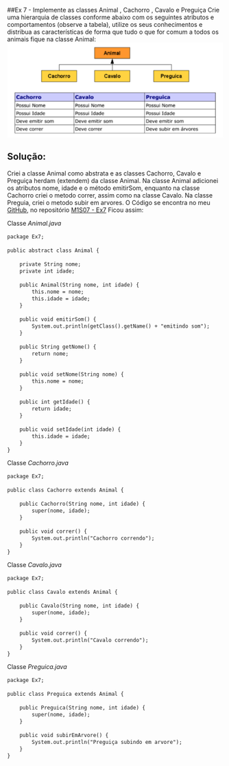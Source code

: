 ##Ex 7 - Implemente as classes Animal , Cachorro , Cavalo e Preguiça
Crie uma hierarquia de classes conforme abaixo com os seguintes atributos e
comportamentos (observe a tabela), utilize os seus conhecimentos e distribua as características de forma que tudo o que for comum a todos os animais fique na classe
Animal:
![](TabelaEx7.png)

## Solução:

Criei a classe Animal como abstrata e as classes Cachorro, Cavalo e Preguiça herdam (extendem) da classe Animal.
Na classe Animal adicionei os atributos nome, idade e o método emitirSom, enquanto na classe Cachorro criei o metodo correr, assim como na classe Cavalo. Na classe Preguia, criei o metodo subir em arvores.
O Código se encontra no meu [GitHub](https://github.com/royergc), no repositório [M1S07 - Ex7](https://github.com/royergc/M1S07/tree/main/src/Ex7)
Ficou assim:

Classe *Animal.java*
```
package Ex7;

public abstract class Animal {

    private String nome;
    private int idade;

    public Animal(String nome, int idade) {
        this.nome = nome;
        this.idade = idade;
    }

    public void emitirSom() {
        System.out.println(getClass().getName() + "emitindo som");
    }

    public String getNome() {
        return nome;
    }

    public void setNome(String nome) {
        this.nome = nome;
    }

    public int getIdade() {
        return idade;
    }

    public void setIdade(int idade) {
        this.idade = idade;
    }
}
```

Classe *Cachorro.java* 
```
package Ex7;

public class Cachorro extends Animal {

    public Cachorro(String nome, int idade) {
        super(nome, idade);
    }

    public void correr() {
        System.out.println("Cachorro correndo");
    }
}
```

Classe *Cavalo.java*
```
package Ex7;

public class Cavalo extends Animal {

    public Cavalo(String nome, int idade) {
        super(nome, idade);
    }

    public void correr() {
        System.out.println("Cavalo correndo");
    }
}
```

Classe *Preguica.java*
```
package Ex7;

public class Preguica extends Animal {

    public Preguica(String nome, int idade) {
        super(nome, idade);
    }

    public void subirEmArvore() {
        System.out.println("Preguiça subindo em arvore");
    }
}
```